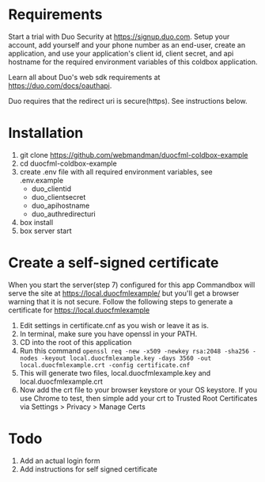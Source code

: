 # Requirements

Start a trial with Duo Security at https://signup.duo.com. Setup your account, add yourself and your phone number as an end-user, create an application, and use your application's client id, client secret, and api hostname for the required environment variables of this coldbox application.

Learn all about Duo's web sdk requirements at https://duo.com/docs/oauthapi. 

Duo requires that the redirect uri is secure(https). See instructions below.

# Installation

1. git clone https://github.com/webmandman/duocfml-coldbox-example
2. cd duocfml-coldbox-example
3. create .env file with all required environment variables, see .env.example 
    - duo_clientid
    - duo_clientsecret
    - duo_apihostname
    - duo_authredirecturi 
6. box install
7. box server start

# Create a self-signed certificate

When you start the server(step 7) configured for this app Commandbox will serve the site at https://local.duocfmlexample/ but you'll get a browser warning that it is not secure. Follow the following steps to generate a certificate for https://local.duocfmlexample

1. Edit settings in certificate.cnf as you wish or leave it as is.
2. In terminal, make sure you have openssl in your PATH.
3. CD into the root of this application
4. Run this command `openssl req -new -x509 -newkey rsa:2048 -sha256 -nodes -keyout local.duocfmlexample.key -days 3560 -out local.duocfmlexample.crt -config certificate.cnf`
5. This will generate two files, local.duocfmlexample.key and local.duocfmlexample.crt
6. Now add the crt file to your browser keystore or your OS keystore. If you use Chrome to test, then simple add your crt to Trusted Root Certificates via Settings > Privacy > Manage Certs


# Todo

1. Add an actual login form
2. Add instructions for self signed certificate
